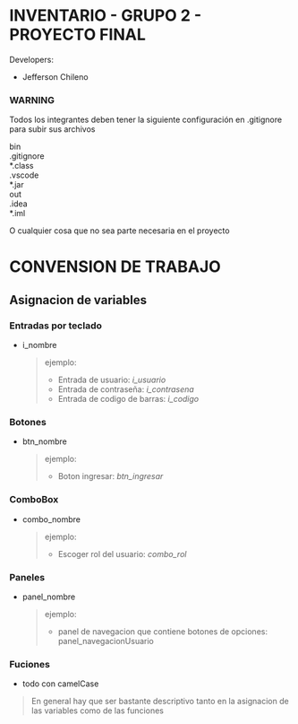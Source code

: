 # INVENTARIO - GRUPO 2 - PROYECTO FINAL

Developers:
- Jefferson Chileno
 
### WARNING
Todos los integrantes deben tener la siguiente configuración en .gitignore para subir sus archivos

bin         
.gitignore          
*.class         
.vscode         
*.jar               
out               
.idea           
*.iml 

O cualquier cosa que no sea parte necesaria en el proyecto

#  CONVENSION DE TRABAJO

## Asignacion de variables

### Entradas por teclado
- i_nombre
  > ejemplo:
  > - Entrada de usuario: _i_usuario_ 
  > - Entrada de contraseña: _i_contrasena_
  > - Entrada de codigo de barras: _i_codigo_

### Botones
- btn_nombre
    > ejemplo:
    > - Boton ingresar: _btn_ingresar_

### ComboBox
- combo_nombre
  > ejemplo:
  > - Escoger rol del usuario: _combo_rol_

### Paneles
- panel_nombre
  > ejemplo:
  > - panel de navegacion que contiene botones de opciones: panel_navegacionUsuario

### Fuciones
- todo con camelCase

> En general hay que ser bastante descriptivo tanto en la asignacion de las variables como de las funciones


